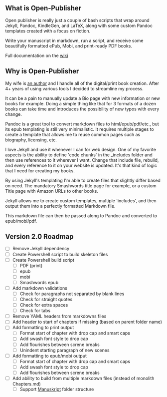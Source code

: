 ## What is Open-Publisher
Open publisher is really just a couple of bash scripts that wrap around Jekyll, Pandoc, KindleGen, and LaTeX, along with some custom Pandoc templates created with a focus on fiction.

Write your manuscript in markdown, run a script, and receive some beautifully formatted ePub, Mobi, and print-ready PDF books.

Full documentation on the [wiki](https://github.com/Blake-Eryx/Open-Publisher2/wiki)

## Why is Open-Publisher
My wife is [an author](https://www.backthatelfup.com) and I handle all of the digital/print book creation. After 4+ years of using various tools I decided to streamline my process.

It can be a pain to manually update a Bio page with new information or new books for example. Doing a simple thing like that for 3 formats of a dozen books can take time and introduces the possibility of new typos with every change.

Pandoc is a great tool to convert markdown files to html/epub/pdf/etc., but its epub templating is still very minimalistic. It requires multiple stages to create a template that allows me to reuse common pages such as biography, licensing, etc.

I love Jekyll and use it whenever I can for web design. One of my favorite aspects is the ability to define 'code chunks' in the _includes folder and then use references to it wherever I want. Change that include file, rebuild, and every reference to it on your website is updated. It's that kind of logic that I need for creating my books.

By using Jekyll's templating I'm able to create files that slightly differ based on need. The mandatory Smashwords title page for example, or a custom Title page with Amazon URLs to other books.

Jekyll allows me to create custom templates, multiple 'includes', and then output them into a perfectly formatted Markdown file.

This markdown file can then be passed along to Pandoc and converted to epub/mobi/pdf.

## Version 2.0 Roadmap

- [ ] Remove Jekyll dependency
- [ ] Create Powershell script to build skeleton files
- [ ] Create Powershell build script
  - [ ] PDF (print)
  - [ ] epub
  - [ ] mobi
  - [ ] Smashwords epub
- [ ] Add markdown validations
  - [ ] Check for paragraphs not separated by blank lines
  - [ ] Check for straight quotes
  - [ ] Check for extra spaces
  - [ ] Check for tabs
- [ ] Remove YAML headers from markdowns files
- [ ] Add header to start of chapters if missing (based on parent folder name)
- [ ] Add formatting to print output
  - [ ] Format start of chapter with drop cap and smart caps
  - [ ] Add swash font style to drop cap
  - [ ] Add flourishes between screne breaks
  - [ ] Unindent starting paragraph of new scenes
- [ ] Add formatting to epub/mobi output
  - [ ] Format start of chapter with drop cap and smart caps
  - [ ] Add swash font style to drop cap
  - [ ] Add flourishes between screne breaks
- [ ] Add ability to build from multiple markdown files (instead of monolith Chapters.md)
  - [ ] Support [Manuskript](https://github.com/olivierkes/manuskript) folder structure
